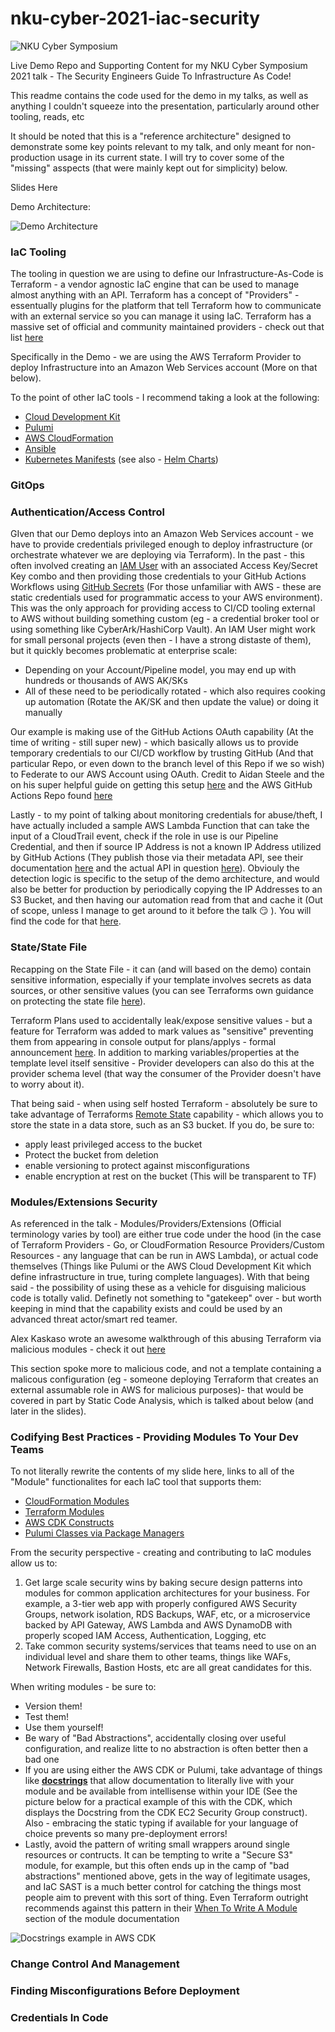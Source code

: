 # nku-cyber-2021-iac-security
![NKU Cyber Symposium](docs/nkucyber.jpg)

Live Demo Repo and Supporting Content for my NKU Cyber Symposium 2021 talk - The Security Engineers Guide To Infrastructure As Code!

This readme contains the code used for the demo in my talks, as well as anything I couldn't squeeze into the presentation, particularly around other tooling, reads, etc 

It should be noted that this is a "reference architecture" designed to demonstrate some key points relevant to my talk, and only meant for non-production usage in its current state. I will try to cover some of the "missing" asspects (that were mainly kept out for simplicity) below.

Slides Here

Demo Architecture:

![Demo Architecture](docs/labarch_diagram.jpg)

### IaC Tooling

The tooling in question we are using to define our Infrastructure-As-Code is Terraform - a vendor agnostic IaC engine that can be used to manage almost anything with an API. Terraform has a concept of "Providers" - essentually plugins for the platform that tell Terraform how to communicate with an external service so you can manage it using IaC. Terraform has a massive set of official and community maintained providers - check out that list [here](https://registry.terraform.io/browse/providers)

Specifically in the Demo - we are using the AWS Terraform Provider to deploy Infrastructure into an Amazon Web Services account (More on that below).

To the point of other IaC tools - I recommend taking a look at the following:

- [Cloud Development Kit](https://aws.amazon.com/cdk/) 
- [Pulumi](https://www.pulumi.com)
- [AWS CloudFormation](https://aws.amazon.com/cloudformation/)
- [Ansible](https://github.com/ansible/ansible)
- [Kubernetes Manifests](https://kubernetes.io/docs/concepts/cluster-administration/manage-deployment/) (see also - [Helm Charts](https://artifacthub.io))

### GitOps

### Authentication/Access Control

GIven that our Demo deploys into an Amazon Web Services account - we have to provide credentials privileged enough to deploy infrastructure (or orchestrate whatever we are deploying via Terraform). In the past - this often involved creating an [IAM User](https://docs.aws.amazon.com/IAM/latest/UserGuide/id_users.html) with an associated Access Key/Secret Key combo and then providing those credentials to your GitHub Actions Workflows using [GitHub Secrets](https://docs.github.com/en/actions/security-guides/encrypted-secrets) (For those unfamiliar with AWS - these are static credentials used for programmatic access to your AWS environment). This was the only approach for providing access to CI/CD tooling external to AWS without building something custom (eg - a credential broker tool or using something like CyberArk/HashiCorp Vault). An IAM User might work for small personal projects (even then - I have a strong distaste of them), but it quickly becomes problematic at enterprise scale:
- Depending on your Account/Pipeline model, you may end up with hundreds or thousands of AWS AK/SKs
- All of these need to be periodically rotated - which also requires cooking up automation (Rotate the AK/SK and then update the value) or doing it manually

Our example is making use of the GitHub Actions OAuth capability (At the time of writing - still super new) - which basically allows us to provide temporary credentials to our CI/CD workflow by trusting GitHub (And that particular Repo, or even down to the branch level of this Repo if we so wish) to Federate to our AWS Account using OAuth. Credit to Aidan Steele and the on his super helpful guide on getting this setup [here](https://awsteele.com/blog/2021/09/15/aws-federation-comes-to-github-actions.html) and the AWS GitHub Actions Repo found [here](https://github.com/aws-actions/configure-aws-credentials)

Lastly - to my point of talking about monitoring credentials for abuse/theft, I have actually included a sample AWS Lambda Function that can take the input of a CloudTrail event, check if the role in use is our Pipeline Credential, and then if source IP Address is not a known IP Address utilized by GitHub Actions (They publish those via their metadata API, see their documentation [here](https://docs.github.com/en/actions/using-github-hosted-runners/about-github-hosted-runners) and the actual API in question [here](https://docs.github.com/en/rest/reference/meta)). Obviouly the detection logic is specific to the setup of the demo architecture, and would also be better for production by periodically copying the IP Addresses to an S3 Bucket, and then having our automation read from that and cache it (Out of scope, unless I manage to get around to it before the talk :smirk: ). You will find the code for that [here](). 

### State/State File

Recapping on the State File - it can (and will based on the demo) contain sensitive information, especially if your template involves secrets as data sources, or other sensitive values (you can see Terraforms own guidance on protecting the state file [here](https://www.terraform.io/docs/language/state/sensitive-data.html)).

Terraform Plans used to accidentally leak/expose sensitive values - but a feature for Terraform was added to mark values as "sensitive" preventing them from appearing in console output for plans/applys - formal announcement [here](https://www.hashicorp.com/blog/terraform-0-14-adds-the-ability-to-redact-sensitive-values-in-console-output). In addition to marking variables/properties at the template level itself sensitive - Provider developers can also do this at the provider schema level (that way the consumer of the Provider doesn't have to worry about it).

That being said - when using self hosted Terraform - absolutely be sure to take advantage of Terraforms [Remote State](https://www.terraform.io/docs/language/state/remote.html) capability - which allows you to store the state in a data store, such as an S3 bucket. If you do, be sure to:
 - apply least privileged access to the bucket
 - Protect the bucket from deletion
 - enable versioning to protect against misconfigurations
 - enable encryption at rest on the bucket (This will be transparent to TF)

### Modules/Extensions Security

As referenced in the talk - Modules/Providers/Extensions (Official terminology varies by tool) are either true code under the hood (in the case of Terraform Providers - Go, or CloudFormation Resource Providers/Custom Resources - any language that can be run in AWS Lambda), or actual code themselves (Things like Pulumi or the AWS Cloud Development Kit which define infrastructure in true, turing complete languages). With that being said - the possibility of using these as a vehicle for disguising malicious code is totally valid. Definetly not something to "gatekeep" over - but worth keeping in mind that the capability exists and could be used by an advanced threat actor/smart red teamer.

Alex Kaskaso wrote an awesome walkthrough of this abusing Terraform via malicious modules - check it out [here](https://alex.kaskaso.li/post/terraform-plan-rce)

This section spoke more to malicious code, and not a template containing a malicous configuration (eg - someone deploying Terraform that creates an external assumable role in AWS for malicious purposes)- that would be covered in part by Static Code Analysis, which is talked about below (and later in the slides).

### Codifying Best Practices - Providing Modules To Your Dev Teams

To not literally rewrite the contents of my slide here, links to all of the "Module" functionalites for each IaC tool that supports them:
 - [CloudFormation Modules](https://docs.aws.amazon.com/AWSCloudFormation/latest/UserGuide/modules.html)
 - [Terraform Modules](https://www.terraform.io/docs/language/modules/develop/index.html)
 - [AWS CDK Constructs](https://docs.aws.amazon.com/cdk/latest/guide/constructs.html)
 - [Pulumi Classes via Package Managers](https://www.pulumi.com/blog/creating-and-reusing-cloud-components-using-package-managers/)

 From the security perspective - creating and contributing to IaC modules allow us to:
  1. Get large scale security wins by baking secure design patterns into modules for common application architectures for your business. For example, a 3-tier web app with properly configured AWS Security Groups, network isolation, RDS Backups, WAF, etc, or a microservice backed by API Gateway, AWS Lambda and AWS DynamoDB with properly scoped IAM Access, Authentication, Logging, etc
  2. Take common security systems/services that teams need to use on an individual level and share them to other teams, things like WAFs, Network Firewalls, Bastion Hosts, etc are all great candidates for this.

  When writing modules - be sure to:
  - Version them!
  - Test them!
  - Use them yourself!
  - Be wary of "Bad Abstractions", accidentally closing over useful configuration, and realize litte to no abstraction is often better then a bad one
  - If you are using either the AWS CDK or Pulumi, take advantage of things like **[docstrings](https://www.programiz.com/python-programming/docstrings)** that allow documentation to literally live with your module and be available from intellisense within your IDE (See the picture below for a practical example of this with the CDK, which displays the Docstring from the CDK EC2 Security Group construct). Also - embracing the static typing if available for your language of choice prevents so many pre-deployment errors!
  - Lastly, avoid the pattern of writing small wrappers around single resources or contructs. It can be tempting to write a "Secure S3" module, for example, but this often ends up in the camp of "bad abstractions" mentioned above, gets in the way of legitimate usages, and IaC SAST is a much better control for catching the things most people aim to prevent with this sort of thing. Even Terraform outright recommends against this pattern in their [When To Write A Module](https://www.terraform.io/docs/language/modules/develop/index.html#when-to-write-a-module) section of the module documentation

![Docstrings example in AWS CDK](docs/cdk-docstrings.png)

### Change Control And Management

### Finding Misconfigurations Before Deployment

### Credentials In Code